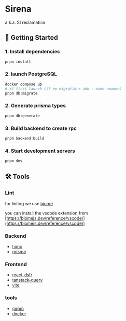# Sirena

a.k.a. SI reclamation

## 🚀 Getting Started

### 1. Install dependencies

```bash
pnpm install
```

### 2. launch PostgreSQL

```bash
docker compose up
# if first launch (if no migrations add --name <name>)
pnpm db:migrate
```

### 2. Generate prisma types

```bash
pnpm db:generate
```

### 3. Build backend to create rpc

```bash
pnpm backend:build
```

### 4. Start development servers

```bash
pnpm dev
```

## 🛠️ Tools

### Lint

for linting we use [biome](https://biomejs.dev/)

you can install the vscode extension from [https://biomejs.dev/reference/vscode/](https://biomejs.dev/reference/vscode/)

### Backend

- [hono](https://hono.dev)
- [prisma](https://prisma.io)

### Frontend

- [react-dsfr](https://react-dsfr.codegouv.studio/)
- [tanstack-query](https://tanstack.com/query/latest)
- [vite](https://vite.dev)

### tools

- [pnpm](https://pnpm.io)
- [docker](https://docker.io)
